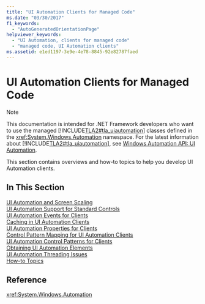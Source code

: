 ```yaml
---
title: "UI Automation Clients for Managed Code"
ms.date: "03/30/2017"
f1_keywords: 
  - "AutoGeneratedOrientationPage"
helpviewer_keywords: 
  - "UI Automation, clients for managed code"
  - "managed code, UI Automation clients"
ms.assetid: e1ed1197-3e9e-4e78-8845-92e82787faed
---
```

# UI Automation Clients for Managed Code
> [!NOTE]
>  This documentation is intended for .NET Framework developers who want to use the managed [!INCLUDE[TLA2#tla_uiautomation](../../../includes/tla2sharptla-uiautomation-md.md)] classes defined in the <xref:System.Windows.Automation> namespace. For the latest information about [!INCLUDE[TLA2#tla_uiautomation](../../../includes/tla2sharptla-uiautomation-md.md)], see [Windows Automation API: UI Automation](https://go.microsoft.com/fwlink/?LinkID=156746).  
  
 This section contains overviews and how-to topics to help you develop UI Automation clients.  
  
## In This Section  
 [UI Automation and Screen Scaling](../../../docs/framework/ui-automation/ui-automation-and-screen-scaling.md)  
 [UI Automation Support for Standard Controls](../../../docs/framework/ui-automation/ui-automation-support-for-standard-controls.md)  
 [UI Automation Events for Clients](../../../docs/framework/ui-automation/ui-automation-events-for-clients.md)  
 [Caching in UI Automation Clients](../../../docs/framework/ui-automation/caching-in-ui-automation-clients.md)  
 [UI Automation Properties for Clients](../../../docs/framework/ui-automation/ui-automation-properties-for-clients.md)  
 [Control Pattern Mapping for UI Automation Clients](../../../docs/framework/ui-automation/control-pattern-mapping-for-ui-automation-clients.md)  
 [UI Automation Control Patterns for Clients](../../../docs/framework/ui-automation/ui-automation-control-patterns-for-clients.md)  
 [Obtaining UI Automation Elements](../../../docs/framework/ui-automation/obtaining-ui-automation-elements.md)  
 [UI Automation Threading Issues](../../../docs/framework/ui-automation/ui-automation-threading-issues.md)  
 [How-to Topics](../../../docs/framework/ui-automation/ui-automation-clients-for-managed-code-how-to-topics.md)  
  
## Reference  
 <xref:System.Windows.Automation>
